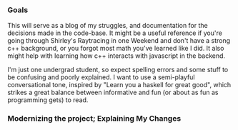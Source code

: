 ### Goals
This will serve as a blog of my struggles, and documentation for the decisions made in the code-base. It might be a useful reference if you're going through Shirley's Raytracing in one Weekend and don't have a strong c++ background, or you forgot most math you've learned like I did. It also might help with learning how c++ interacts with javascript in the backend.

I'm just one undergrad student, so expect spelling errors and some stuff to be confusing and poorly explained.  I want to use a semi-playful conversational tone, inspired by "Learn you a haskell for great good", which strikes a great balance between informative and fun (or about as fun as programming gets) to read.


### Modernizing the project; Explaining My Changes
